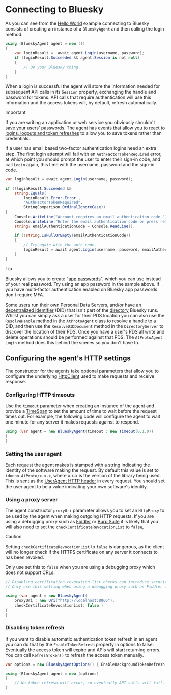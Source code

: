 # <a name="connecting">Connecting to Bluesky</a>

As you can see from the [Hello World](../index.md#gettingStarted) example connecting to Bluesky consists of creating an instance of a `BlueskyAgent`
and then calling the login method.

```c#
using (BlueskyAgent agent = new ())
{
    var loginResult =  await agent.Login(username, password);
    if (loginResult.Succeeded && agent.Session is not null)
    {
        // Do your Bluesky thing
    }
}
```

When a login is successful the agent will store the information needed for subsequent API calls in its `Session` property, exchanging the handle
and password for tokens. API calls that require authentication will use this information and the access tokens will, by default, refresh automatically.

> [!IMPORTANT]
> If you are writing an application or web service you obviously shouldn't save your users' passwords. The agent has
> [events that allow you to react to logins, logouts and token refreshes](savingAndRestoringAuthentication.md) to allow you
> to save tokens rather than credentials.

If a user has email based two-factor authentication logins need an extra step.
The first login attempt will fail with an `AuthFactorTokenRequired` error, at which point you should prompt the user to enter their sign-in code,
and call `Login` again, this time with the username, password and the sign-in code.

```c#
var loginResult = await agent.Login(username, password);

if (!loginResult.Succeeded &&
    string.Equals(
        loginResult.Error.Error!, 
        "AuthFactorTokenRequired", 
        StringComparison.OrdinalIgnoreCase))
{
    Console.WriteLine("Account requires an email authentication code.");
    Console.WriteLine("Enter the email authentication code or press return to exit:");
    string? emailAuthenticationCode = Console.ReadLine();

    if (!string.IsNullOrEmpty(emailAuthenticationCode))
    {
        // Try again with the auth code.
        loginResult = await agent.Login(username, password, emailAuthenticationCode);
    }
}
```

> [!TIP]
> Bluesky allows you to create "[app passwords](https://bsky.app/settings/app-passwords)", which you can use instead of your real password.
> Try using an app password in the sample above. If you have multi-factor authentication enabled on Bluesky app passwords don't require MFA.

Some users run their own Personal Data Servers, and/or have an [decentralized identifier](https://www.w3.org/TR/did-core/) (DID) that isn't part
of the [directory](https://web.plc.directory/) Bluesky runs. Whilst you can simply ask a user for their PDS location
you can also use the `ResolveHandle` method in the `AtProtoAgent` class to resolve a handle to a DID, and then use the
`ResolveDIDDocument` method in the `DirectoryServer` to discover the location of their PDS. Once you have a user's PDS all write and delete operations
should be performed against that PDS. The `AtProtoAgent` `Login` method does this behind the scenes so you don't have to.

## Configuring the agent's HTTP settings

The constructor for the agents take optional parameters that allow you to configure the underlying
[HttpClient](https://learn.microsoft.com/en-us/dotnet/api/system.net.http.httpclient) used to make requests and receive response.

### <a name="configuringTimeouts">Configuring HTTP timeouts</a>

Use the `timeout` parameter when creating an instance of the agent and provide a [TimeSpan](https://learn.microsoft.com/en-us/dotnet/api/system.timespan)
to set the amount of time to wait before the request times out. For example, the following code will configure the agent to wait one minute for any server
it makes requests against to respond.

```c#
using (var agent = new BlueskyAgent(timeout : new Timeout(0,1,0))
{
}
```

### <a name="settingUserAgent">Setting the user agent</a>

Each request the agent makes is stamped with a string indicating the identity of the software making the request. By default this value is set to
`idunno.AtProto/x.x.x`, where x.x.x is the version of the library being used. This is sent as the
[UserAgent HTTP header](https://datatracker.ietf.org/doc/html/rfc7231#section-5.5.3) in every request.
You should set the user agent to be a value indicating your own software's identity.

### <a name="usingAProxy">Using a proxy server</a>

The agent constructor `proxyUri` parameter allows you to set an `HttpProxy` to be used by the agent when making outgoing HTTP requests.
If you are using a debugging proxy such as [Fiddler](https://www.telerik.com/fiddler) or [Burp Suite](https://portswigger.net/burp) it is
likely that you will also need to set the `checkCertificateRevocationList` to `false`, 

> [!CAUTION]
> Setting `checkCertificateRevocationList` to `false` is dangerous, as the client will no longer check if the HTTPS certificate on any server
> it connects to has been revoked.
> 
> Only use set this to `false` when you are using a debugging proxy which does not support CRLs.

```c#
// Disabling certification revocation list checks can introduce security vulnerabilities.
// Only use this setting when using a debugging proxy such as Fiddler or Burp Suite.

using (var agent = new BlueskyAgent(
    proxyUri : new Uri("http://localhost:8866"),
    checkCertificateRevocationList: false )
{
}
```

### <a name="disablingTokenRefresh">Disabling token refresh</a>

If you want to disable automatic authentication token refresh in an agent you can do that by the `EnableTokenRefresh` property in options to false.
Eventually the access token will expire and APIs will start returning errors. You can call `RefreshToken()` to refresh the access token manually.

```c#
var options = new BlueskyAgentOptions() { EnableBackgroundTokenRefresh = false };

using (BlueskyAgent agent = new (options)
{   
    // No token refresh will occur, so eventually API calls will fail.
}
```
